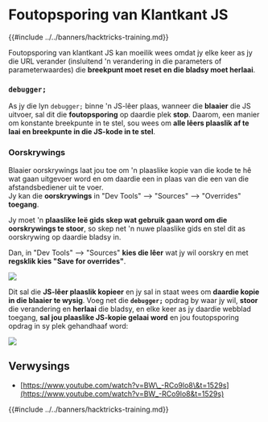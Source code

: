 # Foutopsporing van Klantkant JS

{{#include ../../banners/hacktricks-training.md}}

Foutopsporing van klantkant JS kan moeilik wees omdat jy elke keer as jy die URL verander (insluitend 'n verandering in die parameters of parameterwaardes) die **breekpunt moet reset en die bladsy moet herlaai**.

### `debugger;`

As jy die lyn `debugger;` binne 'n JS-lêer plaas, wanneer die **blaaier** die JS uitvoer, sal dit die **foutopsporing** op daardie plek **stop**. Daarom, een manier om konstante breekpunte in te stel, sou wees om **alle lêers plaaslik af te laai en breekpunte in die JS-kode in te stel**.

### Oorskrywings

Blaaier oorskrywings laat jou toe om 'n plaaslike kopie van die kode te hê wat gaan uitgevoer word en om daardie een in plaas van die een van die afstandsbediener uit te voer.\
Jy kan die **oorskrywings** in "Dev Tools" --> "Sources" --> "Overrides" **toegang**.

Jy moet 'n **plaaslike leë gids skep wat gebruik gaan word om die oorskrywings te stoor**, so skep net 'n nuwe plaaslike gids en stel dit as oorskrywing op daardie bladsy in.

Dan, in "Dev Tools" --> "Sources" **kies die lêer** wat jy wil oorskry en met **regsklik kies "Save for overrides"**.

![](<../../images/image (742).png>)

Dit sal die **JS-lêer plaaslik kopieer** en jy sal in staat wees om **daardie kopie in die blaaier te wysig**. Voeg net die **`debugger;`** opdrag by waar jy wil, **stoor** die verandering en **herlaai** die bladsy, en elke keer as jy daardie webblad toegang, **sal jou plaaslike JS-kopie gelaai word** en jou foutopsporing opdrag in sy plek gehandhaaf word:

![](<../../images/image (594).png>)

## Verwysings

- [https://www.youtube.com/watch?v=BW\_-RCo9lo8\&t=1529s](https://www.youtube.com/watch?v=BW_-RCo9lo8&t=1529s)

{{#include ../../banners/hacktricks-training.md}}
